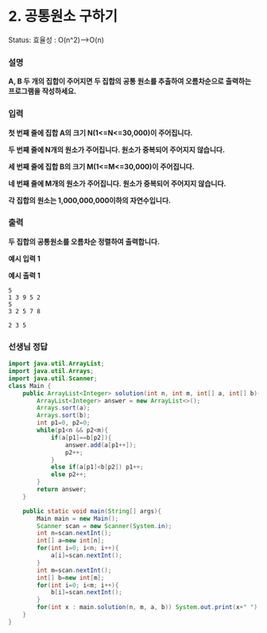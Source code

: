 # 2. 공통원소 구하기

Status: 효율성 : O(n^2)-->O(n)

### **설명**

**A, B 두 개의 집합이 주어지면 두 집합의 공통 원소를 추출하여 오름차순으로 출력하는 프로그램을 작성하세요.**

### **입력**

**첫 번째 줄에 집합 A의 크기 N(1<=N<=30,000)이 주어집니다.**

**두 번째 줄에 N개의 원소가 주어집니다. 원소가 중복되어 주어지지 않습니다.**

**세 번째 줄에 집합 B의 크기 M(1<=M<=30,000)이 주어집니다.**

**네 번째 줄에 M개의 원소가 주어집니다. 원소가 중복되어 주어지지 않습니다.**

**각 집합의 원소는 1,000,000,000이하의 자연수입니다.**

### **출력**

**두 집합의 공통원소를 오름차순 정렬하여 출력합니다.**

**예시 입력 1**

**예시 출력 1**

```
5
1 3 9 5 2
5
3 2 5 7 8

```

```
2 3 5
```

### 선생님 정답

```java
import java.util.ArrayList;
import java.util.Arrays;
import java.util.Scanner;
class Main {	
	public ArrayList<Integer> solution(int n, int m, int[] a, int[] b){
		ArrayList<Integer> answer = new ArrayList<>();
		Arrays.sort(a);
		Arrays.sort(b);
		int p1=0, p2=0;
		while(p1<n && p2<m){
			if(a[p1]==b[p2]){
				answer.add(a[p1++]);
				p2++;
			}
			else if(a[p1]<b[p2]) p1++;
			else p2++;
		}
		return answer;
	}

	public static void main(String[] args){
		Main main = new Main();
		Scanner scan = new Scanner(System.in);
		int n=scan.nextInt();
		int[] a=new int[n];
		for(int i=0; i<n; i++){
			a[i]=scan.nextInt();
		}
		int m=scan.nextInt();
		int[] b=new int[m];
		for(int i=0; i<m; i++){
			b[i]=scan.nextInt();
		}
		for(int x : main.solution(n, m, a, b)) System.out.print(x+" ");
	}
}
```